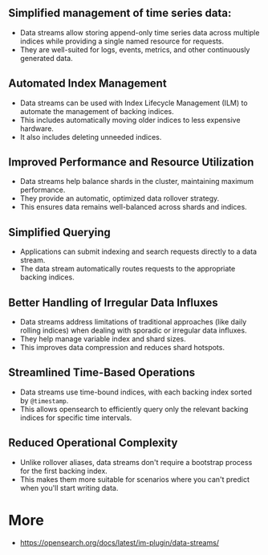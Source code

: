 ## Simplified management of time series data:
- Data streams allow storing append-only time series data across multiple indices while providing a single named resource for requests. 
- They are well-suited for logs, events, metrics, and other continuously generated data.

## Automated Index Management

- Data streams can be used with Index Lifecycle Management (ILM) to automate the management of backing indices.
- This includes automatically moving older indices to less expensive hardware.
- It also includes deleting unneeded indices.

## Improved Performance and Resource Utilization

- Data streams help balance shards in the cluster, maintaining maximum performance.
- They provide an automatic, optimized data rollover strategy.
- This ensures data remains well-balanced across shards and indices.

## Simplified Querying

- Applications can submit indexing and search requests directly to a data stream.
- The data stream automatically routes requests to the appropriate backing indices.

## Better Handling of Irregular Data Influxes

- Data streams address limitations of traditional approaches (like daily rolling indices) when dealing with sporadic or irregular data influxes.
- They help manage variable index and shard sizes.
- This improves data compression and reduces shard hotspots.

## Streamlined Time-Based Operations

- Data streams use time-bound indices, with each backing index sorted by `@timestamp`.
- This allows opensearch to efficiently query only the relevant backing indices for specific time intervals.

## Reduced Operational Complexity

- Unlike rollover aliases, data streams don't require a bootstrap process for the first backing index.
- This makes them more suitable for scenarios where you can't predict when you'll start writing data.

# More
- https://opensearch.org/docs/latest/im-plugin/data-streams/
